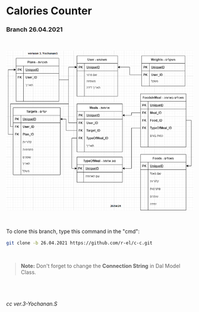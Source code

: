# Calories Counter

### **Branch 26.04.2021**

<br>

<p align="center"><img src="/ccMap_26.04.21.png" > </p>

<br>

To clone this branch, type this command in the "cmd":

```sh
git clone -b 26.04.2021 https://github.com/r-el/c-c.git
```
<br>

> **Note:** Don't forget to change the **Connection String** in Dal Model Class.

<br>
<br>

###### cc ver.3-Yochanan.S

